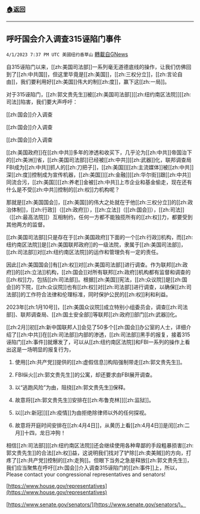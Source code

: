 ###  [:house:返回](README.md)
---


## 呼吁国会介入调查315诬陷门事件
`4/1/2023 7:37 PM UTC 美國纽约香草山` [轉載自GNews](https://gnews.org/articles/1065504)

自315诬陷门以来，[[zh:美国司法部]]一系列毫无道德底线的操作，让我们仿佛回到了[[zh:中共国]]，但这里毕竟是[[zh:美国]]，[[zh:三权分立]]，[[zh:言论自由]]，我们要利用好[[zh:美国]]伟大的制[[zh:度]]，赢下这[[zh:一局]]。

对于315诬陷门，[[zh:郭文贵先生]]被[[zh:美国司法部]][[zh:纽约南区法院]][[zh:司法]]陷害，我们要大声呼吁：

[[zh:国会]]介入调查

[[zh:国会]]介入调查

[[zh:国会]]介入调查

[[zh:美国政府]]在[[zh:中共]]多年的渗透和收买下，几乎沦为[[zh:中共]]帝国治下的[[zh:美洲]]省，[[zh:美国司法部]]已经被[[zh:中共]][[zh:武器]]化，联邦调查局FBI成为[[zh:中共]]抓人的[[zh:刀把子]]，[[zh:美国]][[zh:主流媒体]]被[[zh:中共]]深[[zh:度]]控制成为宣传机器，[[zh:美国]][[zh:金融]][[zh:华尔街]]跟[[zh:中共]]同流合污，[[zh:美国]][[zh:养老]]金被[[zh:中共]]上市企业和基金偷走，现在还有什么是不受[[zh:中共]]控制的[[zh:权]]力机构呢？

那就是[[zh:美国国会]]，[[zh:美国]]的伟大之处就在于他[[zh:三权分立]]的[[zh:政治体制]]，[[zh:行政]]（[[zh:政府]]），[[zh:立法]]（[[zh:国会]]），[[zh:司法]]（[[zh:最高法院]]）互相制约，任何一方都不能独揽所有的[[zh:权]]力，都要受到其他两方的监督。

[[zh:美国司法部]]只是存在于[[zh:美国政府]]下面的一个[[zh:行政]]机构，而[[zh:纽约南区法院]]是[[zh:美国联邦政府]]的一级法院，隶属于[[zh:美国司法部]]，[[zh:司法部]]对[[zh:纽约南区法院]]的运作和管理负有一定的责任。

因此[[zh:美国国会]]有[[zh:权]]对[[zh:美国司法部]]进行调查。作为联邦[[zh:政府]]的[[zh:立法]]机构，[[zh:国会]]对所有联邦[[zh:政府]]机构都有监督和调查的[[zh:权]]力，包括[[zh:司法部]]。根据[[zh:美国]]宪法，[[zh:众议院]]是[[zh:国会]]的下院，[[zh:众议院]]也有[[zh:权]]对[[zh:司法部]]进行调查，以确保[[zh:司法部]]的工作符合法律和伦理标准，同时保护公民的[[zh:权]]利和利益。

2023年[[zh:1月10号]]，[[zh:美国众议院]]成立特别小组委员会，调查[[zh:司法部]]、联邦调查局、[[zh:国土安全部]]等联邦[[zh:政府]]部门[[zh:武器]]化。

[[zh:2月]]初[[zh:新中国联邦人]]会见了50多个[[zh:国会]]办公室的人士，详细介绍了[[zh:中共]]在[[zh:司法部]]内部的渗透，[[zh:司法部]]黑手的报复，接着315诬陷门[[zh:事件]]就爆发了，可以从[[zh:纽约南区法院]]和FBI一系列的操作上看出这是一场明显的报复行为，

1.    使用[[zh:共产党]]提供的[[zh:虚假信息]]构陷强制带走[[zh:郭文贵先生]]。

2.    FBI纵火[[zh:郭文贵先生]]的公寓，却还要求由FBI展开调查。

3.    以“逃跑风险”为由，阻挠[[zh:郭文贵先生]]保释。

4.    故意将[[zh:郭文贵先生]]安排在[[zh:布鲁克林]][[zh:监狱]]。

5.    以[[zh:新冠]][[zh:疫情]]为由拒绝除律师以外的任何探视。

6.    故意将开庭时间安排在[[zh:4月4日]]，从黄历上看[[zh:4月4日]]是闰[[zh:二月]]十四，龙日冲狗！


相信[[zh:司法部]][[zh:纽约南区法院]]还会继续使用各种卑鄙的手段粗暴损害[[zh:郭文贵先生]]的合法[[zh:权]]益，这说明我们找对了铲除[[zh:卖美贼]]的方向，打疼了[[zh:共产党]]控制的[[zh:走狗]]。但眼下当务之急是释放[[zh:郭文贵先生]]，我们应当聚焦在呼吁[[zh:国会]]介入调查315诬陷门的[[zh:事件]]上，所以，Please contact your congressional representatives and senators! 

[https://www.house.gov/representatives](https://www.house.gov/representatives)
 
[https://www.senate.gov/senators/](https://www.senate.gov/senators/)。


